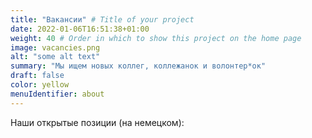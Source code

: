 ```yaml
---
title: "Вакансии" # Title of your project
date: 2022-01-06T16:51:38+01:00
weight: 40 # Order in which to show this project on the home page
image: vacancies.png
alt: "some alt text"
summary: "Мы ищем новых коллег, коллежанок и волонтер*ок"
draft: false
color: yellow
menuIdentifier: about
---
```


Наши открытые позиции (на немецком): 